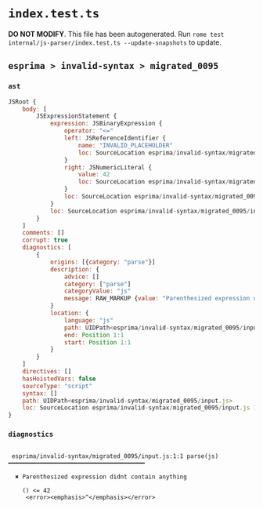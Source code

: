 # `index.test.ts`

**DO NOT MODIFY**. This file has been autogenerated. Run `rome test internal/js-parser/index.test.ts --update-snapshots` to update.

## `esprima > invalid-syntax > migrated_0095`

### `ast`

```javascript
JSRoot {
	body: [
		JSExpressionStatement {
			expression: JSBinaryExpression {
				operator: "<="
				left: JSReferenceIdentifier {
					name: "INVALID_PLACEHOLDER"
					loc: SourceLocation esprima/invalid-syntax/migrated_0095/input.js 1:1-1:1
				}
				right: JSNumericLiteral {
					value: 42
					loc: SourceLocation esprima/invalid-syntax/migrated_0095/input.js 1:6-1:8
				}
				loc: SourceLocation esprima/invalid-syntax/migrated_0095/input.js 1:0-1:8
			}
			loc: SourceLocation esprima/invalid-syntax/migrated_0095/input.js 1:0-1:8
		}
	]
	comments: []
	corrupt: true
	diagnostics: [
		{
			origins: [{category: "parse"}]
			description: {
				advice: []
				category: ["parse"]
				categoryValue: "js"
				message: RAW_MARKUP {value: "Parenthesized expression didnt contain anything"}
			}
			location: {
				language: "js"
				path: UIDPath<esprima/invalid-syntax/migrated_0095/input.js>
				end: Position 1:1
				start: Position 1:1
			}
		}
	]
	directives: []
	hasHoistedVars: false
	sourceType: "script"
	syntax: []
	path: UIDPath<esprima/invalid-syntax/migrated_0095/input.js>
	loc: SourceLocation esprima/invalid-syntax/migrated_0095/input.js 1:0-2:0
}
```

### `diagnostics`

```

 esprima/invalid-syntax/migrated_0095/input.js:1:1 parse(js) ━━━━━━━━━━━━━━━━━━━━━━━━━━━━━━━━━━━━━━━

  ✖ Parenthesized expression didnt contain anything

    () <= 42
     <error><emphasis>^</emphasis></error>


```
